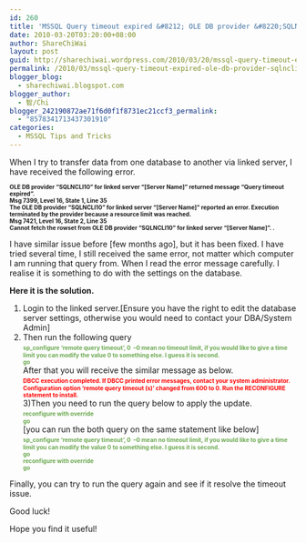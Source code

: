 ```yaml
---
id: 260
title: 'MSSQL Query timeout expired &#8212; OLE DB provider &#8220;SQLNCLI10&#8221; for linked server &#8220;[Server Name]&#8221; returned message &#8220;Query timeout expired&#8221;'
date: 2010-03-20T03:20:00+08:00
author: ShareChiWai
layout: post
guid: http://sharechiwai.wordpress.com/2010/03/20/mssql-query-timeout-expired-ole-db-provider-sqlncli10-for-linked-server-server-name-returned-message-query-timeout-expired
permalink: /2010/03/mssql-query-timeout-expired-ole-db-provider-sqlncli10-for-linked-server-server-name-returned-message-query-timeout-expired/
blogger_blog:
  - sharechiwai.blogspot.com
blogger_author:
  - 智/Chi
blogger_242190872ae71f6d0f1f8731ec21ccf3_permalink:
  - "8578341713437301910"
categories:
  - MSSQL Tips and Tricks
---
```

When I try to transfer data from one database to another via linked server, I have received the following error.  
<span style="font-size:x-small;"><b><br />OLE DB provider &#8220;SQLNCLI10&#8221; for linked server &#8220;[Server Name]&#8221; returned message &#8220;Query timeout expired&#8221;.<br />Msg 7399, Level 16, State 1, Line 35<br />The OLE DB provider &#8220;SQLNCLI10&#8221; for linked server &#8220;[Server Name]&#8221; reported an error. Execution terminated by the provider because a resource limit was reached.<br />Msg 7421, Level 16, State 2, Line 35<br />Cannot fetch the rowset from OLE DB provider &#8220;SQLNCLI10&#8221; for linked server &#8220;[Server Name]&#8221;. .</b></span>

I have similar issue before [few months ago], but it has been fixed. I have tried several time, I still received the same error, not matter which computer I am running that query from. When I read the error message carefully. I realise it is something to do with the settings on the database.

**Here it is the solution.**  
1) Login to the linked server.[Ensure you have the right to edit the database server settings, otherwise you would need to contact your DBA/System Admin]  
2) Then run the following query  
<span style="font-size:x-small;"><b><span style="color:#6aa84f;">sp_configure &#8216;remote query timeout&#8217;, 0  &#8211;0 mean no timeout limit, if you would like to give a time limit you can modify the value 0 to something else. I guess it is second.</span><br style="color:#6aa84f;" /><span style="color:#6aa84f;">go</span></b></span>  
After that you will receive the similar message as below.  
<span style="font-size:x-small;"><b><span style="color:red;">DBCC execution completed. If DBCC printed error messages, contact your system administrator.</span><br style="color:red;" /><span style="color:red;">Configuration option &#8216;remote query timeout (s)&#8217; changed from 600 to 0. Run the RECONFIGURE statement to install.</span></b></span>  
3)Then you need to run the query below to apply the update.  
<span style="font-size:x-small;"><b><span style="color:#6aa84f;">reconfigure with override</span><br style="color:#6aa84f;" /><span style="color:#6aa84f;">go</span></b></span>  
[you can run the both query on the same statement like below]  
<span style="font-size:x-small;"><b><span style="color:#6aa84f;">sp_configure &#8216;remote query timeout&#8217;, 0  &#8211;0 mean no timeout limit, if you would like to give a time limit you can modify the value 0 to something else. I guess it is second.</span><br style="color:#6aa84f;" /><span style="color:#6aa84f;">go</span><br style="color:#6aa84f;" /><span style="color:#6aa84f;">reconfigure with override</span><br style="color:#6aa84f;" /><span style="color:#6aa84f;">go</span></b></span>

Finally, you can try to run the query again and see if it resolve the timeout issue.

Good luck!

Hope you find it useful!